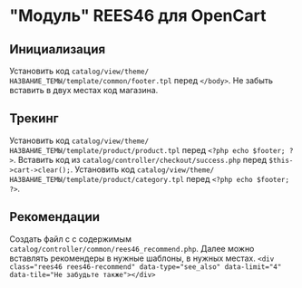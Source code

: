 "Модуль" REES46 для OpenCart
======
Инициализация
------
Установить код `catalog/view/theme/НАЗВАНИЕ_ТЕМЫ/template/common/footer.tpl` перед `</body>`.
Не забыть вставить в двух местах код магазина.

Трекинг
------
Установить код `catalog/view/theme/НАЗВАНИЕ_ТЕМЫ/template/product/product.tpl` перед `<?php echo $footer; ?>`.
Вставить код из `catalog/controller/checkout/success.php` перед `$this->cart->clear();`.
Установить код `catalog/view/theme/НАЗВАНИЕ_ТЕМЫ/template/product/category.tpl` перед `<?php echo $footer; ?>`.

Рекомендации
------
Создать файл с с содержимым `catalog/controller/common/rees46_recommend.php`.
Далее можно вставлять рекомендеры в нужные шаблоны, в нужных местах.
`<div class="rees46 rees46-recommend" data-type="see_also" data-limit="4" data-tile="Не забудьте также"></div>`
